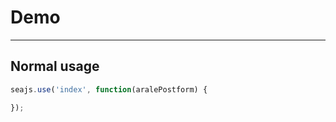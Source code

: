 # Demo

---

## Normal usage

````javascript
seajs.use('index', function(aralePostform) {

});
````

